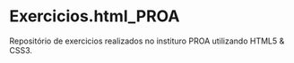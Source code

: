 # Exercicios.html_PROA
Repositório de exercicios realizados no instituro PROA utilizando HTML5 &amp; CSS3.
